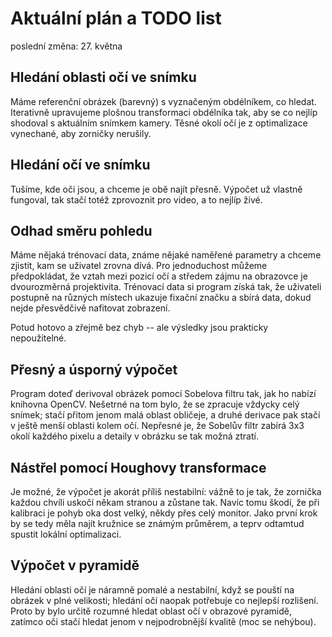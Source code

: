 # Aktuální plán a TODO list

poslední změna: 27. května

## Hledání oblasti očí ve snímku
Máme referenční obrázek (barevný) s vyznačeným obdélníkem, co hledat. Iterativně upravujeme plošnou transformaci obdélníka tak, aby se co nejlíp shodoval s aktuálním snímkem kamery. Těsné okolí očí je z optimalizace vynechané, aby zorničky nerušily.

## Hledání očí ve snímku
Tušíme, kde oči jsou, a chceme je obě najít přesně. Výpočet už vlastně fungoval, tak stačí totéž zprovoznit pro video, a to nejlíp živé.

## Odhad směru pohledu
Máme nějaká trénovací data, známe nějaké naměřené parametry a chceme zjistit, kam se uživatel zrovna dívá. Pro jednoduchost můžeme předpokládat, že vztah mezi pozicí očí a středem zájmu na obrazovce je dvourozměrná projektivita. Trénovací data si program získá tak, že uživateli postupně na různých místech ukazuje fixační značku a sbírá data, dokud nejde přesvědčivě nafitovat zobrazení.

Potud hotovo a zřejmě bez chyb -- ale výsledky jsou prakticky nepoužitelné.

## Přesný a úsporný výpočet
Program doteď derivoval obrázek pomocí Sobelova filtru tak, jak ho nabízí knihovna OpenCV. Nešetrné na tom bylo, že se zpracuje vždycky celý snímek; stačí přitom jenom malá oblast obličeje, a druhé derivace pak stačí v ještě menší oblasti kolem očí. Nepřesné je, že Sobelův filtr zabírá 3x3 okolí každého pixelu a detaily v obrázku se tak možná ztratí.

## Nástřel pomocí Houghovy transformace
Je možné, že výpočet je akorát příliš nestabilní: vážně to je tak, že zornička každou chvíli uskočí někam stranou a zůstane tak. Navíc tomu škodí, že při kalibraci je pohyb oka dost velký, někdy přes celý monitor. Jako první krok by se tedy měla najít kružnice se známým průměrem, a teprv odtamtud spustit lokální optimalizaci.

## Výpočet v pyramidě
Hledání oblasti očí je náramně pomalé a nestabilní, když se pouští na obrázek v plné velikosti; hledání očí naopak potřebuje co nejlepší rozlišení. Proto by bylo určitě rozumné hledat oblast očí v obrazové pyramidě, zatímco oči stačí hledat jenom v nejpodrobnější kvalitě (moc se nehýbou).
